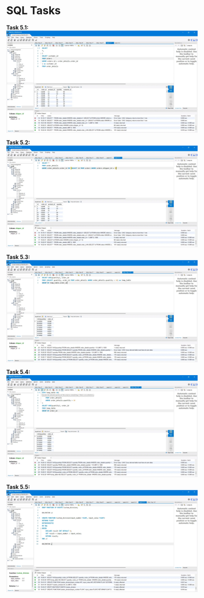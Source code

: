# SQL Tasks

**Task 5.1:**
![Image for the task 5.1](/hw-5-task-1.webp)

**Task 5.2:**
![Image for the task 5.2](/hw-5-task-2.webp)

**Task 5.3:**
![Image for the task 5.3](/hw-5-task-3.webp)

**Task 5.4:**
![Image for the task 5.4](/hw-5-task-4.webp)

**Task 5.5:**
![Image for the task 5.5](/hw-5-task-5.webp)
